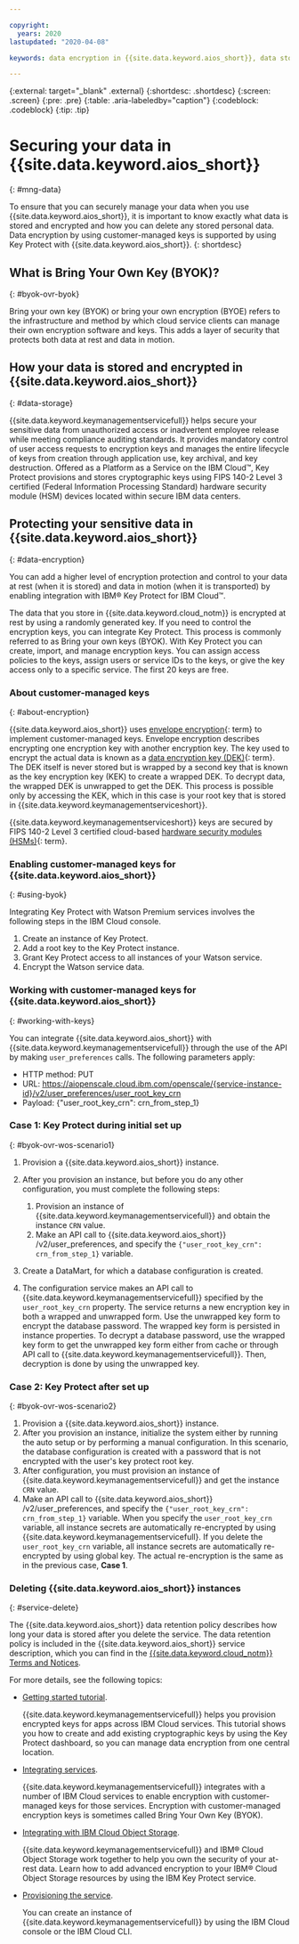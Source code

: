 ```yaml
---

copyright:
  years: 2020
lastupdated: "2020-04-08"

keywords: data encryption in {{site.data.keyword.aios_short}}, data storage for {{site.data.keyword.aios_short}}, bring your own keys for {{site.data.keyword.aios_short}}, BYOK for {{site.data.keyword.aios_short}}, key management for {{site.data.keyword.aios_short}}, key encryption for {{site.data.keyword.aios_short}}, personal data in {{site.data.keyword.aios_short}}, data deletion for {{site.data.keyword.aios_short}}, data in {{site.data.keyword.aios_short}}, data security in {{site.data.keyword.aios_short}}, {{site.data.keyword.aios_short}}

---
```


{:external: target="_blank" .external}
{:shortdesc: .shortdesc}
{:screen: .screen}
{:pre: .pre}
{:table: .aria-labeledby="caption"}
{:codeblock: .codeblock}
{:tip: .tip}

# Securing your data in {{site.data.keyword.aios_short}}
{: #mng-data}

To ensure that you can securely manage your data when you use {{site.data.keyword.aios_short}}, it is important to know exactly what data is stored and encrypted and how you can delete any stored personal data. Data encryption by using customer-managed keys is supported by using Key Protect with {{site.data.keyword.aios_short}}.
{: shortdesc}

## What is Bring Your Own Key (BYOK)?
{: #byok-ovr-byok}

Bring your own key (BYOK) or bring your own encryption (BYOE) refers to the infrastructure and method by which cloud service clients can manage their own encryption software and keys. This adds a layer of security that protects both data at rest and data in motion. 

## How your data is stored and encrypted in {{site.data.keyword.aios_short}}
{: #data-storage}

{{site.data.keyword.keymanagementservicefull}} helps secure your sensitive data from unauthorized access or inadvertent employee release while meeting compliance auditing standards. It provides mandatory control of user access requests to encryption keys and manages the entire lifecycle of keys from creation through application use, key archival, and key destruction. Offered as a Platform as a Service on the IBM Cloud™, Key Protect provisions and stores cryptographic keys using FIPS 140-2 Level 3 certified (Federal Information Processing Standard) hardware security module (HSM) devices located within secure IBM data centers.

## Protecting your sensitive data in {{site.data.keyword.aios_short}}
{: #data-encryption}

You can add a higher level of encryption protection and control to your data at rest (when it is stored) and data in motion (when it is transported) by enabling integration with IBM® Key Protect for IBM Cloud™.

The data that you store in {{site.data.keyword.cloud_notm}} is encrypted at rest by using a randomly generated key. If you need to control the encryption keys, you can integrate Key Protect. This process is commonly referred to as Bring your own keys (BYOK). With Key Protect you can create, import, and manage encryption keys. You can assign access policies to the keys, assign users or service IDs to the keys, or give the key access only to a specific service. The first 20 keys are free.

### About customer-managed keys
{: #about-encryption}

{{site.data.keyword.aios_short}} uses [envelope encryption](#x9860393){: term} to implement customer-managed keys. Envelope encryption describes encrypting one encryption key with another encryption key. The key used to encrypt the actual data is known as a [data encryption key (DEK)](#x4791827){: term}. The DEK itself is never stored but is wrapped by a second key that is known as the key encryption key (KEK) to create a wrapped DEK. To decrypt data, the wrapped DEK is unwrapped to get the DEK. This process is possible only by accessing the KEK, which in this case is your root key that is stored in {{site.data.keyword.keymanagementserviceshort}}.

{{site.data.keyword.keymanagementserviceshort}} keys are secured by FIPS 140-2 Level 3 certified cloud-based [hardware security modules (HSMs)](#x6704988){: term}.


### Enabling customer-managed keys for {{site.data.keyword.aios_short}}
{: #using-byok}

Integrating Key Protect with Watson Premium services involves the following steps in the IBM Cloud console.

1. Create an instance of Key Protect.
2. Add a root key to the Key Protect instance.
3. Grant Key Protect access to all instances of your Watson service.
4. Encrypt the Watson service data.

### Working with customer-managed keys for {{site.data.keyword.aios_short}}
{: #working-with-keys}

You can integrate {{site.data.keyword.aios_short}} with {{site.data.keyword.keymanagementservicefull}} through the use of the API by making `user_preferences` calls. The following parameters apply:

- HTTP method: PUT
- URL: https://aiopenscale.cloud.ibm.com/openscale/{service-instance-id}/v2/user_preferences/user_root_key_crn
- Payload: {"user_root_key_crn": crn_from_step_1}

### Case 1: Key Protect during initial set up
{: #byok-ovr-wos-scenario1}

1. Provision a {{site.data.keyword.aios_short}} instance.
2. After you provision an instance, but before you do any other configuration, you must complete the following steps:

    1. Provision an instance of {{site.data.keyword.keymanagementservicefull}} and obtain the instance `CRN` value.
    2. Make an API call to {{site.data.keyword.aios_short}} /v2/user_preferences, and specify the `{"user_root_key_crn": crn_from_step_1}` variable.

3. Create a DataMart, for which a database configuration is created.
4. The configuration service makes an API call to {{site.data.keyword.keymanagementservicefull}} specified by the `user_root_key_crn` property. The service returns a new encryption key in both a wrapped and unwrapped form. Use the unwrapped key form to encrypt the database password. The wrapped key form is persisted in instance properties. To decrypt a database password, use the wrapped key form to get the unwrapped key form either from cache or through API call to {{site.data.keyword.keymanagementservicefull}}. Then, decryption is done by using the unwrapped key.

### Case 2: Key Protect after set up
{: #byok-ovr-wos-scenario2}

1. Provision a {{site.data.keyword.aios_short}} instance.
2. After you provision an instance, initialize the system either by running the auto setup or by performing a manual configuration. In this scenario, the database configuration is created with a password that is not encrypted with the user's key protect root key.
3. After configuration, you must provision an instance of {{site.data.keyword.keymanagementservicefull}} and get the instance `CRN` value.
4. Make an API call to {{site.data.keyword.aios_short}} /v2/user_preferences, and specify the `{"user_root_key_crn": crn_from_step_1}` variable. When you specify the `user_root_key_crn` variable, all instance secrets are automatically re-encrypted by using {{site.data.keyword.keymanagementservicefull}. If you delete the  `user_root_key_crn` variable, all instance secrets are automatically re-encrypted by using global key. The actual re-encryption is the same as in the previous case, **Case 1**.

<!--
## Deleting your data in {{site.data.keyword.aios_short}}
{: #data-delete}

_Document how users can delete their data within the service._

_If applicable, add H3s in this section to tailor the information to particular types of data. For example, you might have a "Deleting keys" section and a "Deleting a database" section._

_Include information about whether deleting the service fully erases all data. If deleting the service doesn't remove all personal data, include information about how users can completely delete their data._

-->
### Deleting {{site.data.keyword.aios_short}} instances
{: #service-delete}

The {{site.data.keyword.aios_short}} data retention policy describes how long your data is stored after you delete the service. The data retention policy is included in the {{site.data.keyword.aios_short}} service description, which you can find in the [{{site.data.keyword.cloud_notm}} Terms and Notices](/docs/overview?topic=overview-terms).

For more details, see the following topics:

- [Getting started tutorial](/docs/key-protect?topic=key-protect-getting-started-tutorial).
  
  {{site.data.keyword.keymanagementservicefull}} helps you provision encrypted keys for apps across IBM Cloud services. This tutorial shows you how to create and add existing cryptographic keys by using the Key Protect dashboard, so you can manage data encryption from one central location.
  
- [Integrating services](/docs/key-protect?topic=key-protect-integrate-services).
  
  {{site.data.keyword.keymanagementservicefull}} integrates with a number of IBM Cloud services to enable encryption with customer-managed keys for those services. Encryption with customer-managed encryption keys is sometimes called Bring Your Own Key (BYOK).
  
- [Integrating with IBM Cloud Object Storage](/docs/key-protect?topic=key-protect-integrate-cos).
  
  {{site.data.keyword.keymanagementservicefull}} and IBM® Cloud Object Storage work together to help you own the security of your at-rest data. Learn how to add advanced encryption to your IBM® Cloud Object Storage resources by using the IBM Key Protect service.
  
- [Provisioning the service](/docs/key-protect?topic=key-protect-provision).
  
  You can create an instance of {{site.data.keyword.keymanagementservicefull}} by using the IBM Cloud console or the IBM Cloud CLI.
  
